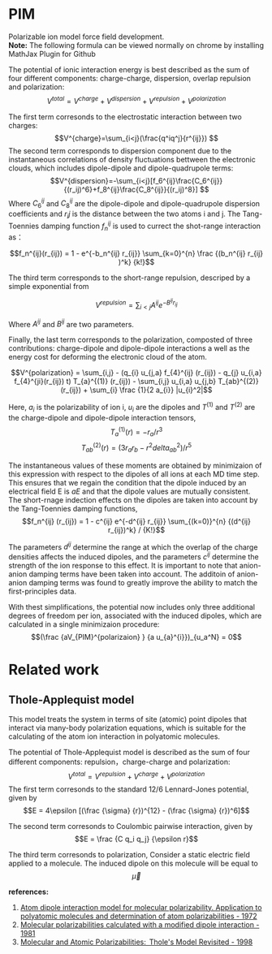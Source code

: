 # PIM
Polarizable ion model force field development.   
**Note:** The following formula can be viewed normally on chrome by installing MathJax Plugin for Github

The potential of ionic interaction energy is best described as the sum of four different components: charge-charge, dispersion, overlap repulsion and polarization:
$$V^{total}=V^{charge} + V^{dispersion} + V^{repulsion} + V^{polarization} $$

The first term corresonds to the electrostatic interaction between two charges:
$$V^{charge}=\sum_{i<j}(\frac{q^iq^j}{r^{ij}}) $$
The second term corresponds to dispersion component due to the instantaneous correlations of density fluctuations bettween the electronic clouds, which includes dipole-dipole and dipole-quadrupole terms:
$$V^{dispersion}=-\sum_{i<j}[f_6^{ij}\frac{C_6^{ij}}{(r_ij)^6}+f_8^{ij}\frac{C_8^{ij}}{(r_ij)^8}] $$
Where $C^{ij}_6$ and $C^{ij}_8$ are the dipole-dipole and dipole-quadrupole dispersion coefficients and $r_ij$ is the distance between the two atoms i and j. The Tang-Toennies damping function $f^{ij}_n$ is used to currect the shot-range interaction as：

$$f_n^{ij}(r_{ij}) = 1 - e^{-b_n^{ij} r_{ij}} \sum_{k=0}^{n} \frac {(b_n^{ij} r_{ij} )^k} {k!}$$

The third term corresponds to the short-range repulsion, descriped by a simple exponential from

$$V^{repulsion}=\sum_{i<j}A^{ij}e^{-B^{ij}r_{ij}}$$

Where $A^{ij}$ and $B^{ij}$ are two parameters.

Finally, the last term corresponds to the polarization, composted of three contributions: charge-dipole and dipole-dipole interactions a well as the energy cost for deforming the electronic cloud of the atom.

$$V^{polarization} = \sum_{i,j} - (q_{i} u_{j,a} f_{4}^{ij} (r_{ij}) - q_{j} u_{i,a} f_{4}^{ji}(r_{ij}) t) T_{a}^{(1)} (r_{ij}) - \sum_{i,j} u_{i,a} u_{j,b} T_{ab}^{(2)} (r_{ij}) + \sum_{i} \frac {1}{2 a_{i}} |u_{i}^2|$$

Here, $a_{i}$ is the polarizability of ion i, $u_{i}$ are the dipoles and $T^(1)$ and $T^(2)$ are the charge-dipole and dipole-dipole interaction tensors,
$$T_{a}^{(1)} (r) = -r_{a} / r^{3} $$
$$T_{ab}^{(2)} (r) = (3 r_{a} r_{b} - r^{2} delta_{ab}^{2})/r^{5}$$

The instantaneous values of these moments are obtained by minimizaion of this expression with respect to the dipoles of all ions at each MD time step. This ensures that we regain the condition that the dipole induced by an electrical field E is $aE$ and that the dipole values are mutually consistent. The short-rnage indection effects on the dipoles are taken into account by the Tang-Toennies damping functions,
$$f_n^{ij} (r_{ij}) = 1 - c^{ij} e^{-d^{ij} r_{ij}} \sum_{(k=0)}^{n} {(d^{ij} r_{ij})^k} / {K!}$$

The parameters $d^{ij}$ determine the range at which the overlap of the charge densities affects the induced dipoles, and the parameters $c^{ij}$ determine the strength of the ion response to this effect.  It is important to note that anion-anion damping terms have been taken into account. The additoin of anion-anion damping terms was found to greatly improve the ability to match the first-principles data.

With thest simplifications, the potential now includes only three additional degrees of freedom per ion, associated with the induced dipoles, which are calculated in a single minimizaion procedure:
$$(\frac {aV_{PIM}^{polarizaion} } {a u_{a}^{i}})_{u_a^N} = 0$$

# Related work
## Thole-Applequist model
This model treats the system in terms of site (atomic) point dipoles that interact via many-body polarization equations, which is suitable for the calculating  of the atom ion interaction in polyatomic molecules.

The potential of Thole-Applequist model is described as the sum of four different components: repulsion，charge-charge  and polarization:
$$V^{total}= V^{repulsion} + V^{charge} + V^{polarization} $$
The first term corresonds to the standard 12/6 Lennard-Jones potential, given by
$$E = 4\epsilon [(\frac {\sigma} {r})^{12} - (\frac {\sigma} {r})^6]$$

The second term corresonds to Coulombic pairwise interaction, given by
$$E = \frac {C q_i q_j} {\epsilon r}$$

The third term corresonds to polarization, Consider a static electric field applied to a molecule. The induced dipole on
this molecule will be equal to
$$\vec\mu$$


**references:**  
1. [Atom dipole interaction model for molecular polarizability. Application to polyatomic molecules and determination of atom polarizabilities - 1972](https://pubs.acs.org/doi/abs/10.1021/ja00764a010?journalCode=jacsat)  
2. [Molecular polarizabilities calculated with a modified dipole interaction - 1981](https://www.sciencedirect.com/science/article/abs/pii/0301010481851762)  
3. [Molecular and Atomic Polarizabilities:  Thole's Model Revisited - 1998](https://pubs.acs.org/doi/abs/10.1021/jp980221f)


